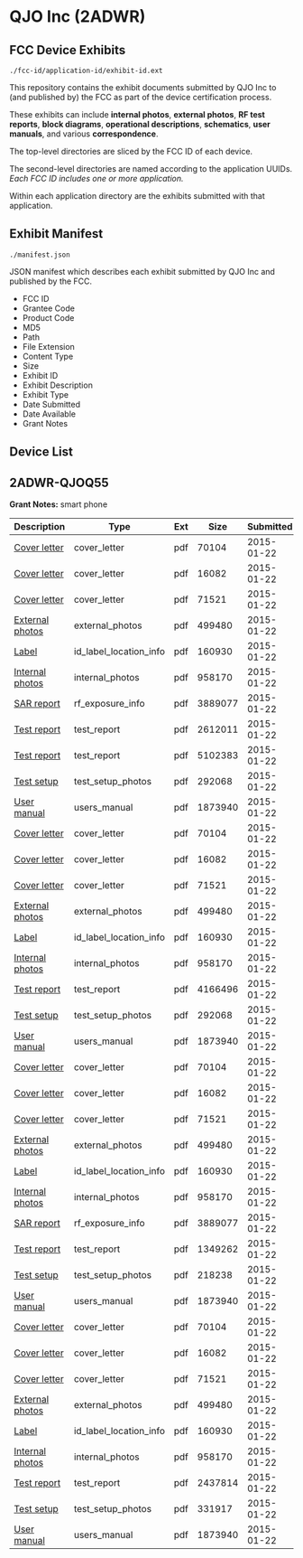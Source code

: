 # QJO Inc (2ADWR)
## FCC Device Exhibits

```
./fcc-id/application-id/exhibit-id.ext
```

This repository contains the exhibit documents submitted by QJO Inc to (and published by) the FCC as part of the device certification process.

These exhibits can include **internal photos**, **external photos**, **RF test reports**, **block diagrams**, **operational descriptions**, **schematics**, **user manuals**, and various **correspondence**.

The top-level directories are sliced by the FCC ID of each device.

The second-level directories are named according to the application UUIDs. *Each FCC ID includes one or more application.*

Within each application directory are the exhibits submitted with that application. 

## Exhibit Manifest

```
./manifest.json
```

JSON manifest which describes each exhibit submitted by QJO Inc and published by the FCC.

- FCC ID
- Grantee Code
- Product Code
- MD5
- Path
- File Extension
- Content Type
- Size
- Exhibit ID
- Exhibit Description
- Exhibit Type
- Date Submitted
- Date Available
- Grant Notes

## Device List
## 2ADWR-QJOQ55
**Grant Notes:** smart phone

| Description | Type | Ext | Size | Submitted | Available |
| ----------- | ---- | --- | ---- | --------- | --------- |
| [Cover letter](2ADWR-QJOQ55/2ae633f687b15c95d5a8c13ee9e32601/2511104.pdf) | cover_letter | pdf | 70104 | 2015-01-22 | 2015-01-22 |
| [Cover letter](2ADWR-QJOQ55/2ae633f687b15c95d5a8c13ee9e32601/2511105.pdf) | cover_letter | pdf | 16082 | 2015-01-22 | 2015-01-22 |
| [Cover letter](2ADWR-QJOQ55/2ae633f687b15c95d5a8c13ee9e32601/2511106.pdf) | cover_letter | pdf | 71521 | 2015-01-22 | 2015-01-22 |
| [External photos](2ADWR-QJOQ55/2ae633f687b15c95d5a8c13ee9e32601/2511107.pdf) | external_photos | pdf | 499480 | 2015-01-22 | 2015-01-22 |
| [Label](2ADWR-QJOQ55/2ae633f687b15c95d5a8c13ee9e32601/2511108.pdf) | id_label_location_info | pdf | 160930 | 2015-01-22 | 2015-01-22 |
| [Internal photos](2ADWR-QJOQ55/2ae633f687b15c95d5a8c13ee9e32601/2511109.pdf) | internal_photos | pdf | 958170 | 2015-01-22 | 2015-01-22 |
| [SAR report](2ADWR-QJOQ55/2ae633f687b15c95d5a8c13ee9e32601/2511113.pdf) | rf_exposure_info | pdf | 3889077 | 2015-01-22 | 2015-01-22 |
| [Test report](2ADWR-QJOQ55/2ae633f687b15c95d5a8c13ee9e32601/2511131.pdf) | test_report | pdf | 2612011 | 2015-01-22 | 2015-01-22 |
| [Test report](2ADWR-QJOQ55/2ae633f687b15c95d5a8c13ee9e32601/2511132.pdf) | test_report | pdf | 5102383 | 2015-01-22 | 2015-01-22 |
| [Test setup](2ADWR-QJOQ55/2ae633f687b15c95d5a8c13ee9e32601/2511133.pdf) | test_setup_photos | pdf | 292068 | 2015-01-22 | 2015-01-22 |
| [User manual](2ADWR-QJOQ55/2ae633f687b15c95d5a8c13ee9e32601/2511117.pdf) | users_manual | pdf | 1873940 | 2015-01-22 | 2015-01-22 |
| [Cover letter](2ADWR-QJOQ55/f9bb7ee1e9e027f903e089c4e664768f/2511104.pdf) | cover_letter | pdf | 70104 | 2015-01-22 | 2015-01-22 |
| [Cover letter](2ADWR-QJOQ55/f9bb7ee1e9e027f903e089c4e664768f/2511105.pdf) | cover_letter | pdf | 16082 | 2015-01-22 | 2015-01-22 |
| [Cover letter](2ADWR-QJOQ55/f9bb7ee1e9e027f903e089c4e664768f/2511106.pdf) | cover_letter | pdf | 71521 | 2015-01-22 | 2015-01-22 |
| [External photos](2ADWR-QJOQ55/f9bb7ee1e9e027f903e089c4e664768f/2511107.pdf) | external_photos | pdf | 499480 | 2015-01-22 | 2015-01-22 |
| [Label](2ADWR-QJOQ55/f9bb7ee1e9e027f903e089c4e664768f/2511108.pdf) | id_label_location_info | pdf | 160930 | 2015-01-22 | 2015-01-22 |
| [Internal photos](2ADWR-QJOQ55/f9bb7ee1e9e027f903e089c4e664768f/2511109.pdf) | internal_photos | pdf | 958170 | 2015-01-22 | 2015-01-22 |
| [Test report](2ADWR-QJOQ55/f9bb7ee1e9e027f903e089c4e664768f/2511146.pdf) | test_report | pdf | 4166496 | 2015-01-22 | 2015-01-22 |
| [Test setup](2ADWR-QJOQ55/f9bb7ee1e9e027f903e089c4e664768f/2511133.pdf) | test_setup_photos | pdf | 292068 | 2015-01-22 | 2015-01-22 |
| [User manual](2ADWR-QJOQ55/f9bb7ee1e9e027f903e089c4e664768f/2511117.pdf) | users_manual | pdf | 1873940 | 2015-01-22 | 2015-01-22 |
| [Cover letter](2ADWR-QJOQ55/d53d415e03d8532a9e28355ce4f7dd1c/2511104.pdf) | cover_letter | pdf | 70104 | 2015-01-22 | 2015-01-22 |
| [Cover letter](2ADWR-QJOQ55/d53d415e03d8532a9e28355ce4f7dd1c/2511105.pdf) | cover_letter | pdf | 16082 | 2015-01-22 | 2015-01-22 |
| [Cover letter](2ADWR-QJOQ55/d53d415e03d8532a9e28355ce4f7dd1c/2511106.pdf) | cover_letter | pdf | 71521 | 2015-01-22 | 2015-01-22 |
| [External photos](2ADWR-QJOQ55/d53d415e03d8532a9e28355ce4f7dd1c/2511107.pdf) | external_photos | pdf | 499480 | 2015-01-22 | 2015-01-22 |
| [Label](2ADWR-QJOQ55/d53d415e03d8532a9e28355ce4f7dd1c/2511108.pdf) | id_label_location_info | pdf | 160930 | 2015-01-22 | 2015-01-22 |
| [Internal photos](2ADWR-QJOQ55/d53d415e03d8532a9e28355ce4f7dd1c/2511109.pdf) | internal_photos | pdf | 958170 | 2015-01-22 | 2015-01-22 |
| [SAR report](2ADWR-QJOQ55/d53d415e03d8532a9e28355ce4f7dd1c/2511113.pdf) | rf_exposure_info | pdf | 3889077 | 2015-01-22 | 2015-01-22 |
| [Test report](2ADWR-QJOQ55/d53d415e03d8532a9e28355ce4f7dd1c/2511115.pdf) | test_report | pdf | 1349262 | 2015-01-22 | 2015-01-22 |
| [Test setup](2ADWR-QJOQ55/d53d415e03d8532a9e28355ce4f7dd1c/2511116.pdf) | test_setup_photos | pdf | 218238 | 2015-01-22 | 2015-01-22 |
| [User manual](2ADWR-QJOQ55/d53d415e03d8532a9e28355ce4f7dd1c/2511117.pdf) | users_manual | pdf | 1873940 | 2015-01-22 | 2015-01-22 |
| [Cover letter](2ADWR-QJOQ55/41b598f197d43b25752747034facfca4/2511104.pdf) | cover_letter | pdf | 70104 | 2015-01-22 | 2015-01-22 |
| [Cover letter](2ADWR-QJOQ55/41b598f197d43b25752747034facfca4/2511105.pdf) | cover_letter | pdf | 16082 | 2015-01-22 | 2015-01-22 |
| [Cover letter](2ADWR-QJOQ55/41b598f197d43b25752747034facfca4/2511106.pdf) | cover_letter | pdf | 71521 | 2015-01-22 | 2015-01-22 |
| [External photos](2ADWR-QJOQ55/41b598f197d43b25752747034facfca4/2511107.pdf) | external_photos | pdf | 499480 | 2015-01-22 | 2015-01-22 |
| [Label](2ADWR-QJOQ55/41b598f197d43b25752747034facfca4/2511108.pdf) | id_label_location_info | pdf | 160930 | 2015-01-22 | 2015-01-22 |
| [Internal photos](2ADWR-QJOQ55/41b598f197d43b25752747034facfca4/2511109.pdf) | internal_photos | pdf | 958170 | 2015-01-22 | 2015-01-22 |
| [Test report](2ADWR-QJOQ55/41b598f197d43b25752747034facfca4/2511159.pdf) | test_report | pdf | 2437814 | 2015-01-22 | 2015-01-22 |
| [Test setup](2ADWR-QJOQ55/41b598f197d43b25752747034facfca4/2511160.pdf) | test_setup_photos | pdf | 331917 | 2015-01-22 | 2015-01-22 |
| [User manual](2ADWR-QJOQ55/41b598f197d43b25752747034facfca4/2511117.pdf) | users_manual | pdf | 1873940 | 2015-01-22 | 2015-01-22 |

